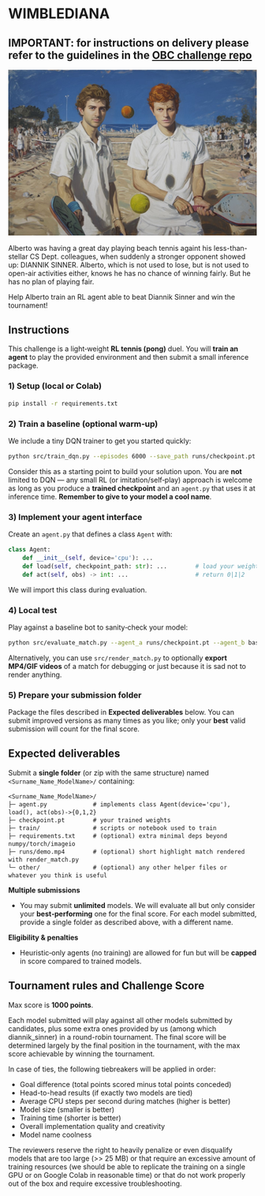 # WIMBLEDIANA

## IMPORTANT: for instructions on delivery please refer to the guidelines in the [OBC challenge repo](https://github.com/team-diana/Recruitment-2025-OBC) 

![](./assets/pic.jpg)

Alberto was having a great day playing beach tennis againt his less-than-stellar CS Dept. colleagues, when suddenly a stronger opponent showed up: DIANNIK SINNER.
Alberto, which is not used to lose, but is not used to open-air activities either, knows he has no chance of winning fairly. But he has no plan of playing fair.

Help Alberto train an RL agent able to beat Diannik Sinner and win the tournament!

## Instructions

This challenge is a light‑weight **RL tennis (pong)** duel. You will **train an agent** to play the provided environment and then submit a small inference package. 
### 1) Setup (local or Colab)
```bash
pip install -r requirements.txt
```

### 2) Train a baseline (optional warm‑up)
We include a tiny DQN trainer to get you started quickly:
```bash
python src/train_dqn.py --episodes 6000 --save_path runs/checkpoint.pt
```
Consider this as a starting point to build your solution upon. You are **not** limited to DQN — any small RL (or imitation/self‑play) approach is welcome as long as you produce a **trained checkpoint** and an `agent.py` that uses it at inference time. **Remember to give to your model a cool name**.

### 3) Implement your agent interface
Create an `agent.py` that defines a class `Agent` with:
```python
class Agent:
    def __init__(self, device='cpu'): ...
    def load(self, checkpoint_path: str): ...        # load your weights
    def act(self, obs) -> int: ...                   # return 0|1|2
```
We will import this class during evaluation.

### 4) Local test
Play against a baseline bot to sanity‑check your model:
```bash
python src/evaluate_match.py --agent_a runs/checkpoint.pt --agent_b baseline_tracking
```
Alternatively, you can use `src/render_match.py` to optionally **export MP4/GIF videos** of a match for debugging or just because it is sad not to render anything.

### 5) Prepare your submission folder
Package the files described in **Expected deliverables** below. You can submit improved versions as many times as you like; only your **best** valid submission will count for the final score.

## Expected deliverables

Submit a **single folder** (or zip with the same structure) named `<Surname_Name_ModelName>/` containing:

```
<Surname_Name_ModelName>/
├─ agent.py             # implements class Agent(device='cpu'), load(), act(obs)->{0,1,2}
├─ checkpoint.pt        # your trained weights
├─ train/               # scripts or notebook used to train
├─ requirements.txt     # (optional) extra minimal deps beyond numpy/torch/imageio
├─ runs/demo.mp4        # (optional) short highlight match rendered with render_match.py
└─ other/               # (optional) any other helper files or whatever you think is useful
```

**Multiple submissions**
- You may submit **unlimited** models. We will evaluate all but only consider your **best‑performing**  one for the final score. For each model submitted, provide a single folder as described above, with a different name.

**Eligibility & penalties**

- Heuristic‑only agents (no training) are allowed for fun but will be **capped** in score compared to trained models.

## Tournament rules and Challenge Score

Max score is **1000 points**.

Each model submitted will play against all other models submitted by candidates, plus some extra ones provided by us (among which diannik_sinner) in a round-robin tournament. The final score will be determined largely by the final position in the tournament, with the max score achievable by winning the tournament. 

In case of ties, the following tiebreakers will be applied in order:
- Goal difference (total points scored minus total points conceded)
- Head-to-head results (if exactly two models are tied)
- Average CPU steps per second during matches (higher is better)
- Model size (smaller is better)
- Training time (shorter is better)
- Overall implementation quality and creativity
- Model name coolness

The reviewers reserve the right to heavily penalize or even disqualify models that are too large (>> 25 MB) or that require an excessive amount of training resources (we should be able to replicate the training on a single GPU or on Google Colab in reasonable time) or that do not work properly out of the box and require excessive troubleshooting.
